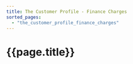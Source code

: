 ```yaml
---
title: The Customer Profile - Finance Charges
sorted_pages:
  - "the_customer_profile_finance_charges"
---
```

# {{page.title}}
